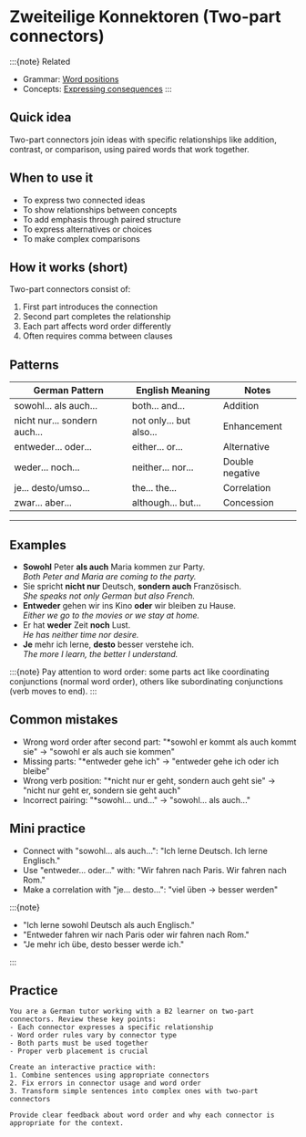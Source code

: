 # Zweiteilige Konnektoren (Two-part connectors)

:::{note}
Related

- Grammar: [Word positions](/b2/grammar/word_positions.md)
- Concepts: [Expressing consequences](/b2/concepts/expressing_consequences.md)
:::

## Quick idea

Two-part connectors join ideas with specific relationships like addition, contrast, or comparison, using paired words that work together.

## When to use it

- To express two connected ideas
- To show relationships between concepts
- To add emphasis through paired structure
- To express alternatives or choices
- To make complex comparisons

## How it works (short)

Two-part connectors consist of:

1. First part introduces the connection
2. Second part completes the relationship
3. Each part affects word order differently
4. Often requires comma between clauses

## Patterns

| German Pattern | English Meaning | Notes |
|---|---|---|
| sowohl... als auch... | both... and... | Addition |
| nicht nur... sondern auch... | not only... but also... | Enhancement |
| entweder... oder... | either... or... | Alternative |
| weder... noch... | neither... nor... | Double negative |
| je... desto/umso... | the... the... | Correlation |
| zwar... aber... | although... but... | Concession |

---

## Examples

- **Sowohl** Peter **als auch** Maria kommen zur Party.  
  _Both Peter and Maria are coming to the party._
- Sie spricht **nicht nur** Deutsch, **sondern auch** Französisch.  
  _She speaks not only German but also French._
- **Entweder** gehen wir ins Kino **oder** wir bleiben zu Hause.  
  _Either we go to the movies or we stay at home._
- Er hat **weder** Zeit **noch** Lust.  
  _He has neither time nor desire._
- **Je** mehr ich lerne, **desto** besser verstehe ich.  
  _The more I learn, the better I understand._

:::{note}
Pay attention to word order: some parts act like coordinating conjunctions (normal word order), others like subordinating conjunctions (verb moves to end).
:::

## Common mistakes

- Wrong word order after second part: "*sowohl er kommt als auch kommt sie" → "sowohl er als auch sie kommen"
- Missing parts: "*entweder gehe ich" → "entweder gehe ich oder ich bleibe"
- Wrong verb position: "*nicht nur er geht, sondern auch geht sie" → "nicht nur geht er, sondern sie geht auch"
- Incorrect pairing: "*sowohl... und..." → "sowohl... als auch..."

## Mini practice

- Connect with "sowohl... als auch...": "Ich lerne Deutsch. Ich lerne Englisch."
- Use "entweder... oder..." with: "Wir fahren nach Paris. Wir fahren nach Rom."
- Make a correlation with "je... desto...": "viel üben → besser werden"

:::{note}

- "Ich lerne sowohl Deutsch als auch Englisch."
- "Entweder fahren wir nach Paris oder wir fahren nach Rom."
- "Je mehr ich übe, desto besser werde ich."

:::

## Practice

```{practice}
You are a German tutor working with a B2 learner on two-part connectors. Review these key points:
- Each connector expresses a specific relationship
- Word order rules vary by connector type
- Both parts must be used together
- Proper verb placement is crucial

Create an interactive practice with:
1. Combine sentences using appropriate connectors
2. Fix errors in connector usage and word order
3. Transform simple sentences into complex ones with two-part connectors

Provide clear feedback about word order and why each connector is appropriate for the context.
```
